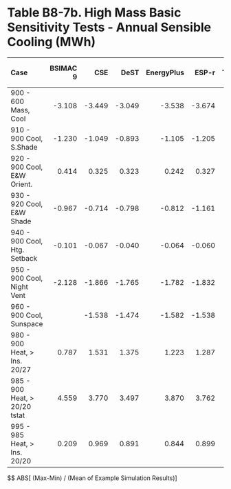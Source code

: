 # Table B8-7b. High Mass Basic Sensitivity Tests - Annual Sensible Cooling (MWh)
| Case                          | BSIMAC 9 |    CSE |   DeST | EnergyPlus |  ESP-r | TRNSYS |     |    Min |    Max |   Mean | Dev % $$ |     | TestSoftware1 | 
|:----------------------------- | --------:| ------:| ------:| ----------:| ------:| ------:| ---:| ------:| ------:| ------:| --------:| ---:| -------------:| 
| 900 - 600 Mass, Cool          |   -3.108 | -3.449 | -3.049 |     -3.538 | -3.674 | -3.512 |     | -3.674 | -3.049 | -3.389 |     18.4 |     |        -3.538 | 
| 910 - 900 Cool, S.Shade       |   -1.230 | -1.049 | -0.893 |     -1.105 | -1.205 | -1.076 |     | -1.230 | -0.893 | -1.093 |     30.8 |     |        -1.106 | 
| 920 - 900 Cool, E&W Orient.   |    0.414 |  0.325 |  0.323 |      0.242 |  0.327 |  0.282 |     |  0.242 |  0.414 |  0.319 |     53.9 |     |         0.242 | 
| 930 - 920 Cool, E&W Shade     |   -0.967 | -0.714 | -0.798 |     -0.812 | -1.161 | -0.877 |     | -1.161 | -0.714 | -0.888 |     50.3 |     |        -0.812 | 
| 940 - 900 Cool, Htg. Setback  |   -0.101 | -0.067 | -0.040 |     -0.064 | -0.060 | -0.064 |     | -0.101 | -0.040 | -0.066 |     92.3 |     |        -0.065 | 
| 950 - 900 Cool, Night Vent    |   -2.128 | -1.866 | -1.765 |     -1.782 | -1.832 | -1.626 |     | -2.128 | -1.626 | -1.833 |     27.4 |     |        -1.782 | 
| 960 - 900 Cool, Sunspace      |          | -1.538 | -1.474 |     -1.582 | -1.538 | -1.478 |     | -1.582 | -1.474 | -1.522 |      7.1 |     |        -1.582 | 
| 980 - 900 Heat, > Ins. 20/27  |    0.787 |  1.531 |  1.375 |      1.223 |  1.287 |  1.251 |     |  0.787 |  1.531 |  1.242 |     59.9 |     |         1.223 | 
| 985 - 900 Heat, > 20/20 tstat |    4.559 |  3.770 |  3.497 |      3.870 |  3.762 |  3.846 |     |  3.497 |  4.559 |  3.884 |     27.3 |     |         3.870 | 
| 995 - 985 Heat, > Ins. 20/20  |    0.209 |  0.969 |  0.891 |      0.844 |  0.899 |  0.950 |     |  0.209 |  0.969 |  0.794 |     95.7 |     |         0.844 | 

$$ ABS[ (Max-Min) / (Mean of Example Simulation Results)]


